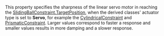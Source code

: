 This property specifies the sharpness of the linear servo motor in reaching the [SlidingBallConstraint.TargetPosition](https://developer.roblox.com/en-us/api-reference/property/SlidingBallConstraint/TargetPosition), when the derived classes' actuator type is set to **Servo**, for example the [CylindricalConstraint](https://developer.roblox.com/en-us/api-reference/class/CylindricalConstraint) and [PrismaticConstraint](https://developer.roblox.com/en-us/api-reference/class/PrismaticConstraint). Larger values correspond to faster a response and smaller values results in more damping and a slower response.